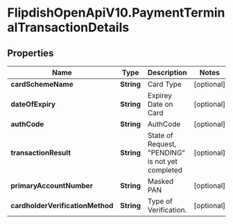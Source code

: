 # FlipdishOpenApiV10.PaymentTerminalTransactionDetails

## Properties
Name | Type | Description | Notes
------------ | ------------- | ------------- | -------------
**cardSchemeName** | **String** | Card Type | [optional] 
**dateOfExpiry** | **String** | Expirey Date on Card | [optional] 
**authCode** | **String** | AuthCode | [optional] 
**transactionResult** | **String** | State of Request, \"PENDING\" is not yet completed | [optional] 
**primaryAccountNumber** | **String** | Masked PAN | [optional] 
**cardholderVerificationMethod** | **String** | Type of Verification. | [optional] 



